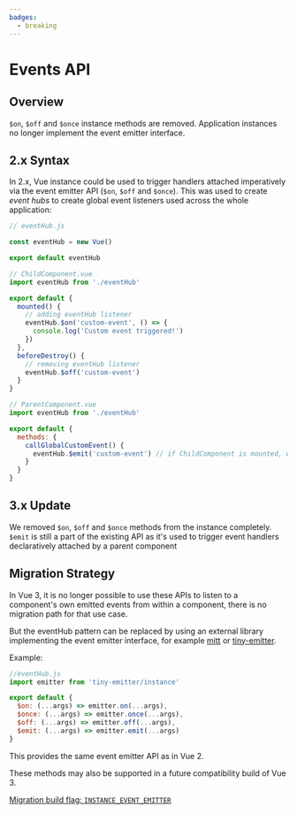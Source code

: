 ```yaml
---
badges:
  - breaking
---
```


# Events API <MigrationBadges :badges="$frontmatter.badges" />

## Overview

`$on`, `$off` and `$once` instance methods are removed. Application instances no longer implement the event emitter interface.

## 2.x Syntax

In 2.x, Vue instance could be used to trigger handlers attached imperatively via the event emitter API (`$on`, `$off` and `$once`). This was used to create _event hubs_ to create global event listeners used across the whole application:

```js
// eventHub.js

const eventHub = new Vue()

export default eventHub
```

```js
// ChildComponent.vue
import eventHub from './eventHub'

export default {
  mounted() {
    // adding eventHub listener
    eventHub.$on('custom-event', () => {
      console.log('Custom event triggered!')
    })
  },
  beforeDestroy() {
    // removing eventHub listener
    eventHub.$off('custom-event')
  }
}
```

```js
// ParentComponent.vue
import eventHub from './eventHub'

export default {
  methods: {
    callGlobalCustomEvent() {
      eventHub.$emit('custom-event') // if ChildComponent is mounted, we will have a message in the console
    }
  }
}
```

## 3.x Update

We removed `$on`, `$off` and `$once` methods from the instance completely. `$emit` is still a part of the existing API as it's used to trigger event handlers declaratively attached by a parent component

## Migration Strategy

In Vue 3, it is no longer possible to use these APIs to listen to a component's own emitted events from within a component, there is no migration path for that use case.

But the eventHub pattern can be replaced by using an external library implementing the event emitter interface, for example [mitt](https://github.com/developit/mitt) or [tiny-emitter](https://github.com/scottcorgan/tiny-emitter).

Example:

```js
//eventHub.js
import emitter from 'tiny-emitter/instance'

export default {
  $on: (...args) => emitter.on(...args),
  $once: (...args) => emitter.once(...args),
  $off: (...args) => emitter.off(...args),
  $emit: (...args) => emitter.emit(...args)
}
```

This provides the same event emitter API as in Vue 2.

These methods may also be supported in a future compatibility build of Vue 3.

[Migration build flag: `INSTANCE_EVENT_EMITTER`](migration-build.html#compat-configuration)
